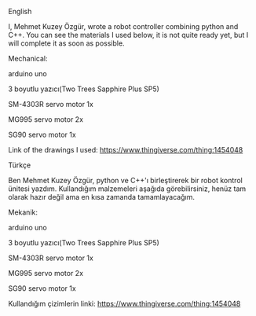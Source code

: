 English


I, Mehmet Kuzey Özgür, wrote a robot controller combining python and C++. 
You can see the materials I used below, 
it is not quite ready yet, but I will complete it as soon as possible.

Mechanical:

arduino uno

3 boyutlu yazıcı(Two Trees Sapphire Plus SP5)

SM-4303R servo motor 1x

MG995 servo motor 2x

SG90 servo motor 1x



Link of the drawings I used:
https://www.thingiverse.com/thing:1454048

Türkçe



Ben Mehmet Kuzey Özgür, python ve C++'ı birleştirerek bir robot kontrol ünitesi yazdım. 
Kullandığım malzemeleri aşağıda görebilirsiniz, 
henüz tam olarak hazır değil ama en kısa zamanda tamamlayacağım.

Mekanik:

arduino uno

3 boyutlu yazıcı(Two Trees Sapphire Plus SP5)

SM-4303R servo motor 1x

MG995 servo motor 2x

SG90 servo motor 1x



Kullandığım çizimlerin linki:
https://www.thingiverse.com/thing:1454048
